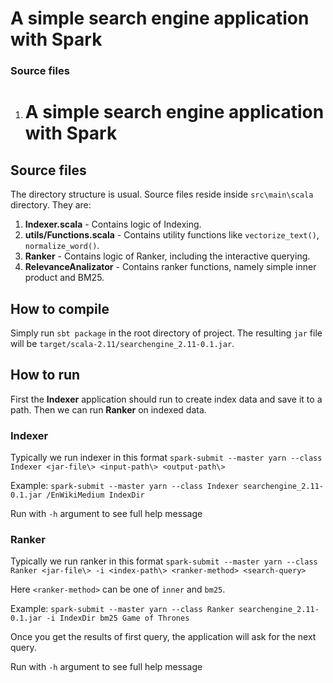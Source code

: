 # A simple search engine application with Spark

### Source files
1. # A simple search engine application with Spark

## Source files
The directory structure is usual. Source files reside inside `src\main\scala` directory. They are:
1. **Indexer.scala** - Contains logic of Indexing.
4. **utils/Functions.scala** -  Contains utility functions like `vectorize_text()`, `normalize_word()`.
5. **Ranker** - Contains logic of Ranker, including the interactive querying.
6. **RelevanceAnalizator** - Contains ranker functions, namely simple inner product and BM25.

## How to compile
Simply run `sbt package` in the root directory of project. The resulting `jar` file will be `target/scala-2.11/searchengine_2.11-0.1.jar`.

## How to run
First the **Indexer** application should run to create index data and save it to a path. Then we can run **Ranker** on indexed data. 

### Indexer
Typically we run indexer in this format 
`spark-submit --master yarn --class Indexer <jar-file\> <input-path\> <output-path\>`

Example: 
`spark-submit --master yarn --class Indexer searchengine_2.11-0.1.jar /EnWikiMedium IndexDir`

Run with `-h` argument to see full help message

### Ranker
Typically we run ranker in this format 
`spark-submit --master yarn --class Ranker <jar-file\> -i <index-path\> <ranker-method> <search-query>`

Here `<ranker-method>` can be one of `inner` and `bm25`.

Example: 
`spark-submit --master yarn --class Ranker searchengine_2.11-0.1.jar -i IndexDir bm25 Game of Thrones`

Once you get the results of first query, the application will ask for the next query.

Run with `-h` argument to see full help message

